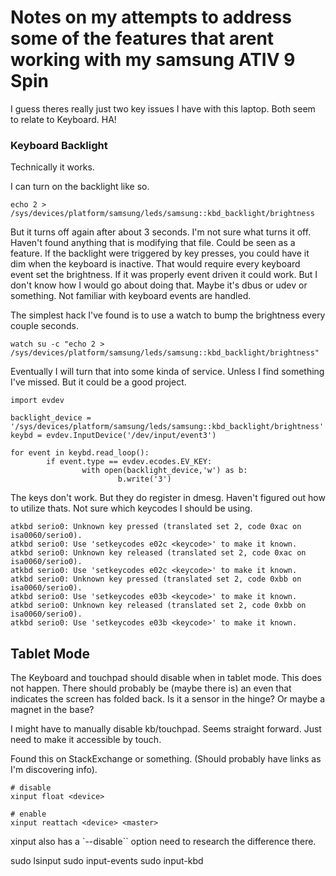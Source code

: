 # Notes on my attempts to address some of the features that arent working with my samsung ATIV 9 Spin

I guess theres really just two key issues I have with this laptop. Both seem to relate to Keyboard. HA!

### Keyboard Backlight
Technically it works.

I can turn on the backlight like so.
```
echo 2 > /sys/devices/platform/samsung/leds/samsung::kbd_backlight/brightness
```

But it turns off again after about 3 seconds. I'm not sure what turns it off. Haven't found anything that is modifying that file.
Could be seen as a feature. If the backlight were triggered by key presses, you could have it dim when the keyboard is inactive.
That would require every keyboard event set the brightness. If it was properly event driven it could work.
But I don't know how I would go about doing that. Maybe it's dbus or udev or something.
Not familiar with keyboard events are handled.

The simplest hack I've found is to use a watch to bump the brightness every couple seconds.
```
watch su -c "echo 2 > /sys/devices/platform/samsung/leds/samsung::kbd_backlight/brightness"
```

Eventually I will turn that into some kinda of service. Unless I find something I've missed. But it could be a good project.

```
import evdev

backlight_device = '/sys/devices/platform/samsung/leds/samsung::kbd_backlight/brightness'
keybd = evdev.InputDevice('/dev/input/event3')

for event in keybd.read_loop():
        if event.type == evdev.ecodes.EV_KEY:
                with open(backlight_device,'w') as b:
                        b.write('3')
```


The keys don't work. But they do register in dmesg. Haven't figured out how to utilize thats.
Not sure which keycodes I should be using.
```
atkbd serio0: Unknown key pressed (translated set 2, code 0xac on isa0060/serio0).
atkbd serio0: Use 'setkeycodes e02c <keycode>' to make it known.
atkbd serio0: Unknown key released (translated set 2, code 0xac on isa0060/serio0).
atkbd serio0: Use 'setkeycodes e02c <keycode>' to make it known.
atkbd serio0: Unknown key pressed (translated set 2, code 0xbb on isa0060/serio0).
atkbd serio0: Use 'setkeycodes e03b <keycode>' to make it known.
atkbd serio0: Unknown key released (translated set 2, code 0xbb on isa0060/serio0).
atkbd serio0: Use 'setkeycodes e03b <keycode>' to make it known.
```

## Tablet Mode
The Keyboard and touchpad should disable when in tablet mode. This does not happen.
There should probably be (maybe there is) an even that indicates the screen has folded back.
Is it a sensor in the hinge? Or maybe a magnet in the base?

I might have to manually disable kb/touchpad. Seems straight forward. Just need to make it accessible by touch.

Found this on StackExchange or something. (Should probably have links as I'm discovering info).
```
# disable
xinput float <device>

# enable
xinput reattach <device> <master>
```

xinput also has a `--disable`` option need to research the difference there.


sudo lsinput
sudo input-events
sudo input-kbd
